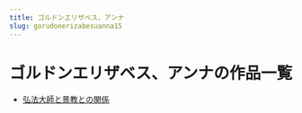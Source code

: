 ```yaml
---
title: ゴルドンエリザベス、アンナ
slug: gorudonerizabesuanna15
---
```


# ゴルドンエリザベス、アンナの作品一覧

- [弘法大師と景教との関係](hongfadashitojingjiaotonoguanxi23)
